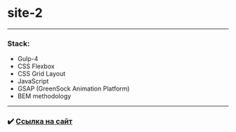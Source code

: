 # site-2

---

### Stack:
* Gulp-4
* CSS Flexbox
* CSS Grid Layout
* JavaScript
* GSAP (GreenSock Animation Platform)
* BEM methodology

---

### :heavy_check_mark: [Ссылка на сайт](https://androfficial.github.io/site-2)
